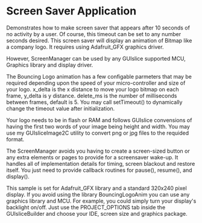 
# Screen Saver Application

<p>
Demonstrates how to make screen saver that appears after 10 seconds of 
no activity by a user. Of course, this timeout can be set to any number 
seconds desired. This screen saver will display an animation of Bitmap 
like a company logo.  It requires using Adafruit_GFX graphics driver.
</p>

<p>
However, ScreenManager can be used by any GUIslice supported 
MCU, Graphics library and display driver. 
</p>

<P>
The Bouncing Logo animation has a few configable parmeters that may be required
depending upon the speed of your micro-controller and size of your logo.
x_delta is the x distance to move your logo bitmap on each frame, y_delta is
y distance. delete_ms is the number of milliseconds between frames, default is 5.
You may call setTimeout() to dynamically change the timeout value after initialization. 
</p>

<p>
Your logo needs to be in flash or RAM and follows GUIslice convensions of having the first
two words of your image being height and width.  You may use my GUIsliceImage2C utility
to convert png or jpg files to the requided format.
</p>

<p>
The ScreenManager avoids you having to create a screen-sized button or any
extra elements or pages to provide for a screensaver wake-up. It handles all of
implementation details for timing, screen blackout and restore itself.  
You just need to provide callback routines for pause(), resume(), and display(). 
</p>

<p>
This sample is set for Adafruit_GFX library and a standard 
320x240 pixel display. If you avoid using the library BouncingLogoAnim 
you can use any graphics library and MCU. For example, you could simply 
turn your display's backlight on/off. Just use the PROJECT_OPTIONS tab 
inside the GUIsliceBuilder and choose your IDE, screen size and graphics 
package. 
</p> 
